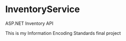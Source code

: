 # InventoryService
 ASP.NET Inventory API
 
 This is my Information Encoding Standards final project
